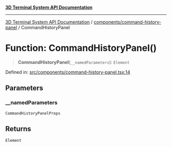 [**3D Terminal System API Documentation**](../../../README.md)

***

[3D Terminal System API Documentation](../../../README.md) / [components/command-history-panel](../README.md) / CommandHistoryPanel

# Function: CommandHistoryPanel()

> **CommandHistoryPanel**(`__namedParameters`): `Element`

Defined in: [src/components/command-history-panel.tsx:14](https://github.com/Dicommunitas/ThreeJS_Terminal_3D2/blob/3ee0fc36a3337518d3717231e10fb625cedcf942/src/components/command-history-panel.tsx#L14)

## Parameters

### \_\_namedParameters

`CommandHistoryPanelProps`

## Returns

`Element`

